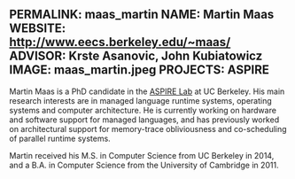 PERMALINK: maas_martin
NAME: Martin Maas
WEBSITE: http://www.eecs.berkeley.edu/~maas/
ADVISOR: Krste Asanovic, John Kubiatowicz
IMAGE: maas_martin.jpeg
PROJECTS: ASPIRE
------

Martin Maas is a PhD candidate in the [ASPIRE Lab](http://aspire.eecs.berkeley.edu) at UC Berkeley. His main research interests are in managed language runtime systems, operating systems and computer architecture. He is currently working on hardware and software support for managed languages, and has previously worked on architectural support for memory-trace obliviousness and co-scheduling of parallel runtime systems.

Martin received his M.S. in Computer Science from UC Berkeley in 2014, and a B.A. in Computer Science from the University of Cambridge in 2011.
